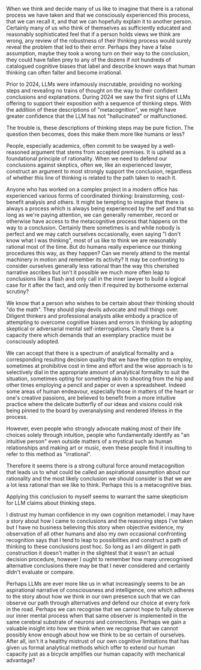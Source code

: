 When we think and decide many of us like to imagine that there is a rational process we have taken and that we consciously experienced this process, that we can recall it, and that we can hopefully explain it to another person. Certainly many of us who think of themselves as sufficiently educated and reasonably sophisticated feel that if a person holds views we think are wrong, any review of the robustness of their thinking process would surely reveal the problem that led to their error. Perhaps they have a false assumption, maybe they took a wrong turn on their way to the conclusion, they could have fallen prey to any of the dozens if not hundreds of catalogued cognitive biases that label and describe known ways that human thinking can often falter and become irrational.

Prior to 2024, LLMs were infamously inscrutable, providing no working steps and revealing no trains of thought on the way to their confident conclusions and explanations. During 2024 we saw the first signs of LLMs offering to support their exposition with a sequence of thinking steps. With the addition of these descriptions of "metacognition", we might have greater confidence that the LLM has not "hallucinated" or malfunctioned. 

The trouble is, these descriptions of thinking steps may be pure fiction. The question then becomes, does this make them more like humans or less?

People, especially academics, often commit to be swayed by a well-reasoned argument that stems from accepted premises. It is upheld as a foundational principle of rationality. When we need to defend our conclusions against skeptics, often we, like an experienced lawyer, construct an argument to most strongly support the conclusion, regardless of whether this line of thinking is related to the path taken to reach it.

Anyone who has worked on a complex project in a modern office has experienced various forms of coordinated thinking: brainstorming, cost-benefit analysis and others. It might be tempting to imagine that there is always a process which is always being experienced by the self and that so long as we're paying attention, we can generally remember, record or otherwise have access to the metacognitive process that happens on the way to a conclusion. Certainly there sometimes is and while nobody is perfect and we may catch ourselves occasionally, even saying "I don't know what I was thinking", most of us like to think we are reasonably rational most of the time. But do humans really experience our thinking procedures this way, as they happen? Can we merely attend to the mental machinery in motion and remember its activity? It may be confronting to consider ourselves generally less rational than the way this cherished narrative ascribes but isn't it possible we much more often leap to conclusions like a flash and only call in the inner lawyer to build a logical case for it after the fact, and only then if required by bothersome external scrutiny?

We know that a person who wishes to be certain about their thinking should "do the math". They should play devils advocate and mull things over. Diligent thinkers and professional analysts alike embody a practice of attempting to overcome cognitive biases and errors in thinking by adopting skeptical or adversarial mental self-interrogations. Clearly there is a capacity there which demands that an exemplary practice must be consciously adopted.

We can accept that there is a spectrum of analytical formality and a corresponding resulting decision quality that we have the option to employ, sometimes at prohibitive cost in time and effort and the wise approach is to selectively dial in the appropriate amount of analytical formality to suit the situation, sometimes opting for something akin to shooting from the hip and other times employing a pencil and paper or even a spreadsheet. Indeed some areas of human endeavour, especially those in matters of the heart or one's creative passions, are believed to benefit from a more intuitive practice where the delicate butterfly of our ideas and visions could risk being pinned to the board by overanalysing and rendered lifeless in the process.

However, even people who strongly advocate making most of their life choices solely through intuition, people who fundamentally identify as "an intuitive person" even outside matters of a mystical such as human relationships and making art or music, even these people find it insulting to refer to this method as "irrational".

Therefore it seems there is a strong cultural force around metacognition that leads us to what could be called an aspirational assumption about our rationality and the most likely conclusion we should consider is that we are a lot less rational than we like to think. Perhaps this is a metacognitive bias.

Applying this conclusion to myself seems to warrant the same skepticism for LLM claims about thinking steps. 

I distrust my human confidence in my own cognition metamodel. I may have a story about how I came to conclusions and the reasoning steps I've taken but I have no business believing this story when objective evidence, my observation of all other humans and also my own occasional confronting recognition says that I tend to leap to possibilities and construct a path of thinking to these conclusions post hoc. So long as I am diligent in path construction it doesn't matter in the slightest that it wasn't an actual decision procedure, however I ought to remember how many unrecognised alternative conclusions there may be that I never considered and certainly didn't evaluate or compare.

Perhaps LLMs are ever more like us in what increasingly seems to be an aspirational narrative of consciousness and intelligence, one which adheres to the story about how we think in our own presence such that we can observe our path through alternatives and defend our choice at every fork in the road. Perhaps we can recognise that we cannot hope to fully observe our inner mental process when that same observer is implemented in the same cerebral substrate of neurons and connections. Perhaps we gain a valuable insight into how we think when we recognise that we cannot possibly know enough about how we think to be so certain of ourselves. After all, isn't it a healthy mistrust of our own cognitive limitations that has given us formal analytical methods which offer to extend our human capacity just as a bicycle amplifies our human capacity with mechanical advantage?
